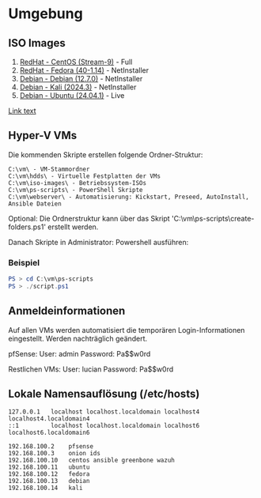 # Umgebung

## ISO Images

1. [RedHat - CentOS (Stream-9)](https://mirrors.centos.org/mirrorlist?path=/9-stream/BaseOS/x86_64/iso/CentOS-Stream-9-latest-x86_64-dvd1.iso&redirect=1&protocol=https) - Full
2. [RedHat - Fedora (40-1.14)](https://download.fedoraproject.org/pub/fedora/linux/releases/40/Everything/x86_64/iso/Fedora-Everything-netinst-x86_64-40-1.14.iso) - NetInstaller
3. [Debian - Debian (12.7.0)](https://cdimage.debian.org/debian-cd/current/amd64/iso-cd/debian-12.7.0-amd64-netinst.iso) - NetInstaller
4. [Debian - Kali (2024.3)](https://cdimage.kali.org/kali-2024.3/kali-linux-2024.3-installer-netinst-amd64.iso) - NetInstaller
5. [Debian - Ubuntu (24.04.1)](https://releases.ubuntu.com/24.04.1/ubuntu-24.04.1-live-server-amd64.iso) - Live

[Link text](https://website-name.com)


## Hyper-V VMs

Die kommenden Skripte erstellen folgende Ordner-Struktur:

```File Explorer
C:\vm\ - VM-Stammordner 
C:\vm\hdds\ - Virtuelle Festplatten der VMs
C:\vm\iso-images\ - Betriebssystem-ISOs
C:\vm\ps-scripts\ - PowerShell Skripte
C:\vm\webserver\ - Automatisierung: Kickstart, Preseed, AutoInstall, Ansible Dateien
```
Optional: Die Ordnerstruktur kann über das Skript 'C:\vm\ps-scripts\create-folders.ps1' erstellt werden.

Danach Skripte in Administrator: Powershell ausführen:

### Beispiel
```powershell
PS > cd C:\vm\ps-scripts
PS > ./script.ps1
```

## Anmeldeinformationen

Auf allen VMs werden automatisiert die temporären Login-Informationen eingestellt. Werden nachträglich geändert. 

pfSense: 
      User: admin
      Password: Pa$$w0rd

Restlichen VMs:
      User: lucian
      Password: Pa$$w0rd

## Lokale Namensauflösung (/etc/hosts)

```/etc/hosts
127.0.0.1   localhost localhost.localdomain localhost4 localhost4.localdomain4
::1         localhost localhost.localdomain localhost6 localhost6.localdomain6

192.168.100.2    pfsense
192.168.100.3    onion ids
192.168.100.10   centos ansible greenbone wazuh
192.168.100.11   ubuntu
192.168.100.12   fedora
192.168.100.13   debian
192.168.100.14   kali
```
